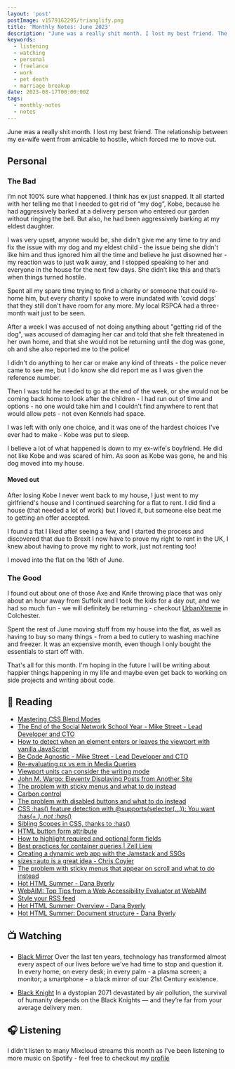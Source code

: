 ```yaml
---
layout: 'post'
postImage: v1579162295/trianglify.png
title: 'Monthly Notes: June 2023'
description: "June was a really shit month. I lost my best friend. The relationship between my ex-wife went from amicable to hostile, which forced me to move out."
keywords:
  - listening
  - watching
  - personal
  - freelance
  - work
  - pet death
  - marriage breakup
date: 2023-08-17T00:00:00Z
tags:
  - monthly-notes
  - notes
---
```

<p class="lead">June was a really shit month. I lost my best friend. The relationship between my ex-wife went from amicable to hostile, which forced me to move out.</p>

## Personal

### The Bad
I’m not 100% sure what happened. I think has ex just snapped. It all started with her telling me that I needed to get rid of “my dog”, Kobe, because he had aggressively barked at a delivery person who entered our garden without ringing the bell. But also, he had been aggressively barking at my eldest daughter.

I was very upset, anyone would be, she didn't give me any time to try and fix the issue with my dog and my eldest child - the issue being she didn't like him and thus ignored him all the time and believe he just disowned her - my reaction was to just walk away, and I stopped speaking to her and everyone in the house for the next few days. She didn’t like this and that’s when things turned hostile.

Spent all my spare time trying to find a charity or someone that could re-home him, but every charity I spoke to were inundated with 'covid dogs' that they still don't have room for any more. My local RSPCA had a three-month wait just to be seen.

After a week I was accused of not doing anything about "getting rid of the dog", was accused of damaging her car and told that she felt threatened in her own home, and that she would not be returning until the dog was gone, oh and she also reported me to the police!

I didn't do anything to her car or make any kind of threats - the police never came to see me, but I do know she did report me as I was given the reference number. 

Then I was told he needed to go at the end of the week, or she would not be coming back home to look after the children - I had run out of time and options - no one would take him and I couldn't find anywhere to rent that would allow pets - not even Kennels had space.

I was left with only one choice, and it was one of the hardest choices I've ever had to make - Kobe was put to sleep.

I believe a lot of what happened is down to my ex-wife's boyfriend. He did not like Kobe and was scared of him. As soon as Kobe was gone, he and his dog moved into my house.

#### Moved out
After losing Kobe I never went back to my house, I just went to my girlfriend's house and I continued searching for a flat to rent. I did find a house (that needed a lot of work) but I loved it, but someone else beat me to getting an offer accepted.

I found a flat I liked after seeing a few, and I started the process and discovered that due to Brexit I now have to prove my right to rent in the UK, I knew about having to prove my right to work, just not renting too!

I moved into the flat on the 16th of June.

### The Good
I found out about one of those Axe and Knife throwing place that was only about an hour away from Suffolk and I took the kids for a day out, and we had so much fun - we will definitely be returning - checkout [UrbanXtreme](https://urbanxtreme.co.uk "UrbanXtreme") in Colchester.

Spent the rest of June moving stuff from my house into the flat, as well as having to buy so many things - from a bed to cutlery to washing machine and freezer. It was an expensive month, even though I only bought the essentials to start off with.

That's all for this month. I'm hoping in the future I will be writing about happier things happening in my life and maybe even get back to working on side projects and writing about code.


## 📖 Reading
- [Mastering CSS Blend Modes](https://www.kodingkitty.com/blog/blend-modes/ "Mastering CSS Blend Modes")
- [The End of the Social Network School Year - Mike Street - Lead Developer and CTO](https://www.mikestreety.co.uk/blog/the-end-of-the-social-network-school-year/ "The End of the Social Network School Year - Mike Street - Lead Developer and CTO")
- [How to detect when an element enters or leaves the viewport with vanilla JavaScript](https://gomakethings.com/how-to-detect-when-an-element-enters-or-leaves-the-viewport-with-vanilla-javascript/ "How to detect when an element enters or leaves the viewport with vanilla JavaScript")
- [Be Code Agnostic - Mike Street - Lead Developer and CTO](https://www.mikestreety.co.uk/blog/be-code-agnostic/ "Be Code Agnostic - Mike Street - Lead Developer and CTO")
- [Re-evaluating px vs em in Media Queries](https://keithjgrant.com/posts/2023/05/px-vs-em-in-media-queries/ "Re-evaluating px vs em in Media Queries")
- [Viewport units can consider the writing mode](https://www.stefanjudis.com/today-i-learned/viewport-units-can-consider-the-writing-mode/ "Viewport units can consider the writing mode")
- [John M. Wargo: Eleventy Displaying Posts from Another Site](https://johnwargo.com/posts/2023/eleventy-displaying-posts-from-another-site/ "John M. Wargo: Eleventy Displaying Posts from Another Site")
- [The problem with sticky menus and what to do instead](https://adamsilver.io/blog/the-problem-with-sticky-menus-and-what-to-do-instead/ "The problem with sticky menus and what to do instead")
- [Carbon control](https://gomakethings.com/carbon-control/ "Carbon control")
- [The problem with disabled buttons and what to do instead](https://adamsilver.io/blog/the-problem-with-disabled-buttons-and-what-to-do-instead/ "The problem with disabled buttons and what to do instead")
- [CSS :has() feature detection with @supports(selector(…)): You want :has(+ *), not :has(*)](https://www.bram.us/2023/01/04/css-has-feature-detection-with-supportsselector-you-want-has-not-has/ "CSS :has() feature detection with @supports(selector(…)): You want :has(+ *), not :has(*)")
- [Sibling Scopes in CSS, thanks to :has()](https://www.bram.us/2023/01/12/sibling-scopes-in-css-thanks-to-has/ "Sibling Scopes in CSS, thanks to :has()")
- [HTML button form attribute](https://sebastiandedeyne.com/html-button-form-attribute/ "HTML button form attribute")
- [How to highlight required and optional form fields](https://adamsilver.io/blog/how-to-highlight-required-and-optional-form-fields/ "How to highlight required and optional form fields")
- [Best practices for container queries | Zell Liew](https://zellwk.com/blog/container-queries-best-practice/ "Best practices for container queries | Zell Liew")
- [Creating a dynamic web app with the Jamstack and SSGs](https://gomakethings.com/creating-a-dynamic-web-app-with-the-jamstack-and-ssgs/ "Creating a dynamic web app with the Jamstack and SSGs")
- [sizes=auto is a great idea - Chris Coyier](https://chriscoyier.net/2023/06/23/sizesauto-is-a-great-idea/ "sizes=auto is a great idea - Chris Coyier")
- [The problem with sticky menus that appear on scroll and what to do instead](https://adamsilver.io/blog/the-problem-with-sticky-menus-that-appear-on-scroll-and-what-to-do-instead/ "The problem with sticky menus that appear on scroll and what to do instead")
- [Hot HTML Summer - Dana Byerly](https://danabyerly.com/notes/hot-html-summer/ "Hot HTML Summer - Dana Byerly")
- [WebAIM: Top Tips from a Web Accessibility Evaluator at WebAIM](https://webaim.org/blog/top-evaluation-tips/ "WebAIM: Top Tips from a Web Accessibility Evaluator at WebAIM")
- [Style your RSS feed](https://darekkay.com/blog/rss-styling/ "Style your RSS feed")
- [Hot HTML Summer: Overview - Dana Byerly](https://danabyerly.com/notes/hot-html-summer-overview/ "Hot HTML Summer: Overview - Dana Byerly")
- [Hot HTML Summer: Document structure - Dana Byerly](https://danabyerly.com/notes/hot-html-summer-document-structure/ "Hot HTML Summer: Document structure - Dana Byerly")

## 📺 Watching
- [Black Mirror](https://www.themoviedb.org/tv/42009-black-mirror "Black Mirror")
  Over the last ten years, technology has transformed almost every aspect of our lives before we've had time to stop and question it. In every home; on every desk; in every palm - a plasma screen; a monitor; a smartphone - a black mirror of our 21st Century existence.

- [Black Knight](https://www.themoviedb.org/tv/137040 "Black Knight")
  In a dystopian 2071 devastated by air pollution, the survival of humanity depends on the Black Knights — and they’re far from your average delivery men.

## 🎧 Listening
I didn't listen to many Mixcloud streams this month as I've been listening to more music on Spotify - feel free to checkout my [profile](https://open.spotify.com/user/juan.fernandes "Juan Fernandes' Spotify profile")
